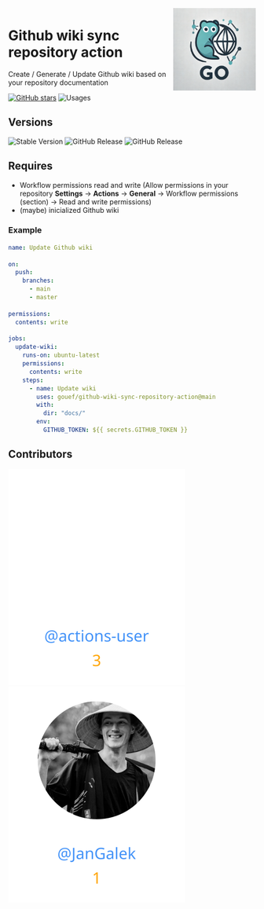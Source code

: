 <img align=right width="168" src="docs/gouef_logo.png">

# Github wiki sync repository action
Create / Generate / Update Github wiki based on your repository documentation

[![GitHub stars](https://img.shields.io/github/stars/gouef/github-wiki-sync-repository-action?style=social)](https://github.com/gouef/github-wiki-sync-repository-action/stargazers)
![Usages](https://img.shields.io/endpoint?url=https://github-repo-usages.vercel.app/api/getAction.go?repository=gouef/github-wiki-sync-repository-action)

## Versions
![Stable Version](https://img.shields.io/github/v/release/gouef/github-wiki-sync-repository-action?label=Stable&labelColor=green)
![GitHub Release](https://img.shields.io/github/v/release/gouef/github-wiki-sync-repository-action?label=RC&include_prereleases&filter=*rc*&logoSize=diago)
![GitHub Release](https://img.shields.io/github/v/release/gouef/github-wiki-sync-repository-action?label=Beta&include_prereleases&filter=*beta*&logoSize=diago)


## Requires

- Workflow permissions read and write (Allow permissions in your repository **Settings** -> **Actions** -> **General** -> Workflow permissions (section) -> Read and write permissions)
- (maybe) inicialized Github wiki

### Example
```yaml
name: Update Github wiki

on:
  push:
    branches:
      - main
      - master

permissions:
  contents: write

jobs:
  update-wiki:
    runs-on: ubuntu-latest
    permissions:
      contents: write
    steps:
      - name: Update wiki
        uses: gouef/github-wiki-sync-repository-action@main
        with:
          dir: "docs/"
        env:
          GITHUB_TOKEN: ${{ secrets.GITHUB_TOKEN }}
```


## Contributors

<div>
<span>
  <a href="https://github.com/actions-user"><img src="https://raw.githubusercontent.com/gouef/github-wiki-sync-repository-action/refs/heads/contributors-svg/.github/contributors/actions-user.svg" alt="actions-user" /></a>
</span>
<span>
  <a href="https://github.com/JanGalek"><img src="https://raw.githubusercontent.com/gouef/github-wiki-sync-repository-action/refs/heads/contributors-svg/.github/contributors/JanGalek.svg" alt="JanGalek" /></a>
</span>
</div>

